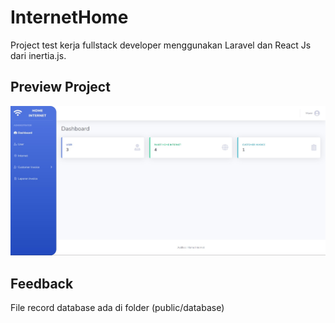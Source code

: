 # InternetHome

Project test kerja fullstack developer menggunakan Laravel dan React Js dari inertia.js.

## Preview Project

![App Screenshot](./public/screenshot/dashboard.jpg)

## Feedback

File record database ada di folder (public/database)
